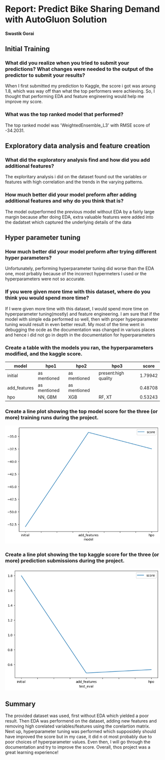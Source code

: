# Report: Predict Bike Sharing Demand with AutoGluon Solution
#### Swastik Gorai

## Initial Training
### What did you realize when you tried to submit your predictions? What changes were needed to the output of the predictor to submit your results?
When I first submitted my prediction to Kaggle, the score i got was aroung 1.8, which was way off than what the top performers were achieving. So, I thought that performing EDA and feature engineering would help me improve my score.

### What was the top ranked model that performed?
The top ranked model was 'WeightedEnsemble_L3' with RMSE score of -34.2031.

## Exploratory data analysis and feature creation
### What did the exploratory analysis find and how did you add additional features?
The exploritary analysis i did on the dataset found out the variables or features with high correlation and the trends in the varying patterns.

### How much better did your model preform after adding additional features and why do you think that is?
The model outperformed the previous model without EDA by a fairly large margin because after doing EDA, extra valuable features were added into the dadatset which captured the underlying details of the data

## Hyper parameter tuning
### How much better did your model preform after trying different hyper parameters?
Unfortunately, performing hyperparameter tuning did worse than the EDA one, most prbably because of the incorrect hypermeters I used or the hyperparameters were not so accurate.

### If you were given more time with this dataset, where do you think you would spend more time?
If I were given more time with this dataset, I would spend more time on hyperparameter tuning(mostly) and feature engineering. I am sure that if the model with simple eda performed so well, then with proper hyperparameter tuning would result in even better result. My most of the time went in debugging the ocde as the documentation was changed in variuos places and hence i did not go in depth in the documentation for hyperparameters

### Create a table with the models you ran, the hyperparameters modified, and the kaggle score.
|model|hpo1|hpo2|hpo3|score|
|--|--|--|--|--|
|initial|as mentioned|as mentioned|present:high quality|1.79942|
|add_features|as mentioned|as mentioned||0.48708|
|hpo|NN, GBM|XGB|RF, XT|0.53243|

### Create a line plot showing the top model score for the three (or more) training runs during the project.


![model_train_score.png](img/model_train_score.png)

### Create a line plot showing the top kaggle score for the three (or more) prediction submissions during the project.


![model_test_score.png](img/model_test_score.png)

## Summary
The provided dataset was used, first without EDA which yielded a poor result. Then EDA was performend on the dataset, adding new features and removing high corelated
variables/features using the corelartion matrix. Next up, hyperparameter tuning was performed which supposidely should have improved the score but in my case, it did n ot most probably due to poor choices of hyperparameter values. Even then, I will go through the documentation and try to improve the score. Overall, thos project was a great learning experience!